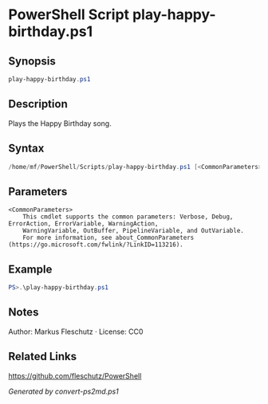 # PowerShell Script play-happy-birthday.ps1

## Synopsis
```powershell
play-happy-birthday.ps1
```

## Description
Plays the Happy Birthday song.

## Syntax
```powershell
/home/mf/PowerShell/Scripts/play-happy-birthday.ps1 [<CommonParameters>]
```

## Parameters

```
<CommonParameters>
    This cmdlet supports the common parameters: Verbose, Debug, ErrorAction, ErrorVariable, WarningAction, 
    WarningVariable, OutBuffer, PipelineVariable, and OutVariable.
    For more information, see about_CommonParameters (https://go.microsoft.com/fwlink/?LinkID=113216).
```

## Example
```powershell
PS>.\play-happy-birthday.ps1
```


## Notes
Author: Markus Fleschutz · License: CC0

## Related Links
https://github.com/fleschutz/PowerShell

*Generated by convert-ps2md.ps1*
